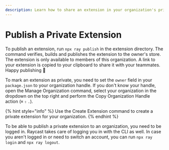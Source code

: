 ```yaml
---
description: Learn how to share an extension in your organization's private extension store
---
```


# Publish a Private Extension

To publish an extension, run `npx ray publish` in the extension directory. The command verifies, builds and publishes the extension to the owner's store. The extension is only available to members of this organization. A link to your extension is copied to your clipboard to share it with your teammates. Happy publishing 🥳

To mark an extension as private, you need to set the `owner` field in your `package.json` to your organization handle. If you don't know your handle, open the Manage Organization command, select your organization in the dropdown on the top right and perform the Copy Organization Handle action (`⌘` `⇧` `.`).

{% hint style="info" %}
Use the Create Extension command to create a private extension for your organization.
{% endhint %}

To be able to publish a private extension to an organization, you need to be logged in. Raycast takes care of logging you in with the CLI as well. In case you aren't logged in or need to switch an account, you can run `npx ray login` and `npx ray logout`.
